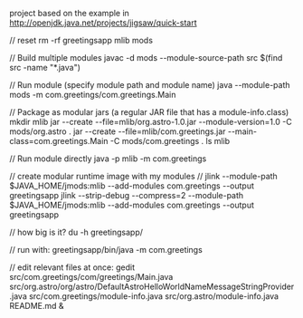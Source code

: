 
project based on the example in http://openjdk.java.net/projects/jigsaw/quick-start

// reset
rm -rf greetingsapp mlib mods

// Build multiple modules
javac -d mods --module-source-path src $(find src -name "*.java")

// Run module (specify module path and module name)
java --module-path mods -m com.greetings/com.greetings.Main

// Package as modular jars (a regular JAR file that has a module-info.class)
mkdir mlib
jar --create --file=mlib/org.astro-1.0.jar --module-version=1.0 -C mods/org.astro .
jar --create --file=mlib/com.greetings.jar --main-class=com.greetings.Main -C mods/com.greetings .
ls mlib

// Run module directly
java -p mlib -m com.greetings

// create modular runtime image with my modules
// jlink --module-path $JAVA_HOME/jmods:mlib --add-modules com.greetings --output greetingsapp
jlink --strip-debug --compress=2 --module-path $JAVA_HOME/jmods:mlib --add-modules com.greetings --output greetingsapp

// how big is it?
du -h greetingsapp/

// run with:
greetingsapp/bin/java -m com.greetings



// edit relevant files at once:
gedit src/com.greetings/com/greetings/Main.java src/org.astro/org/astro/DefaultAstroHelloWorldNameMessageStringProvider.java  src/com.greetings/module-info.java src/org.astro/module-info.java README.md &




